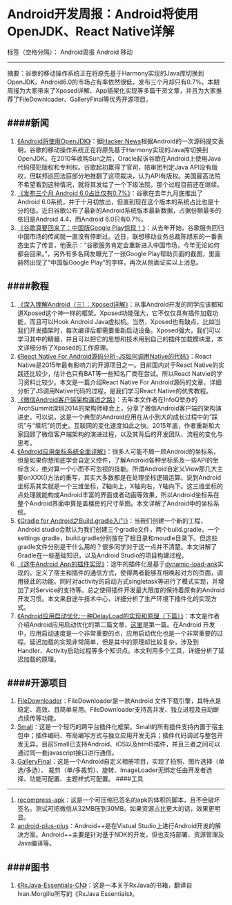 # Android开发周报：Android将使用OpenJDK、React Native详解

标签（空格分隔）： Android周报 Android 移动

---

摘要：谷歌的移动操作系统正在将原先基于Harmony实现的Java库切换到OpenJDK。Android6.0的市场占有率依然很低，发布三个月却只有0.7%。本期周报为大家带来了Xposed详解、App插架化实现等多篇干货文章，并且为大家推荐了FileDownloader、GalleryFinal等优秀开源项目。

####新闻
---
1. [《Android将使用OpenJDK》](http://www.infoq.com/cn/news/2016/01/android-openjdk)：据[Hacker News](https://news.ycombinator.com/item?id=10803775)根据Android的一次源码提交表明，谷歌的移动操作系统正在将原先基于Harmony实现的Java库切换到OpenJDK。在2010年收购Sun之后，Oracle起诉谷歌在Android上使用Java代码侵犯版权和专利权。谷歌起初赢得了官司，陪审团判定Java API没有版权，但联邦巡回法庭部分地推翻了这项裁决，认为API有版权。美国最高法院不希望看到这种情况，就将其发给了一个下级法院。那个过程目前还在继续。
2. [《发布三个月 Android 6.0占比仅有0.7%》](http://mobile.pconline.com.cn/742/7422965.html)：谷歌在去年九月底推出了Android 6.0系统，并于十月初放出，但直到现在这个版本的系统占比也是十分的低。近日谷歌公布了最新的Android系统版本最新数据，占据份额最多的依旧是Android 4.4，而Android 6.0只有0.7%。
3. [《谷歌真要回来了：中国版Google Play惊现！》](http://news.mydrivers.com/1/465/465515.htm)：从去年开始，谷歌服务回归中国市场的传闻就一直没有停断过。近日，联想移动业务总裁陈旭东的一番表态坐实了传言，他表示：“谷歌服务肯定会重新进入中国市场，今年无论如何都会回来。”，另外有多名网友曝光了一张Google Play帮助页面的截图，里面赫然出现了“中国版Google Play”的字样，再次从侧面证实以上消息。


####教程
---
1. [《深入理解Android（三）：Xposed详解》](http://www.infoq.com/cn/articles/android-in-depth-xposed)：从事Android开发的同学应该都知道Xposed这个神一样的框架。Xposed功能强大，它不仅仅具有插件加载功能，而且可以Hook Android Java虚拟机。当然，Xposed也有缺点，比如当我们开发插架时，每次编译后都需要重新启动设备。Xposed强大，我们可以学习其中的精髓，并且可以把它的思想和技术用到自己的插件加载模块里，本文详细分析了Xposed的工作原理。
2. [《React Native For Android源码分析-JS如何调用Native的代码》](http://zhuanlan.zhihu.com/program-life/20464825)：React Native是2015年最有影响力的开源项目之一。目前国内对于React Native的实践还比较少，估计也只有BAT等一些知名厂商在尝试。所以React Natvie的学习资料比较少。本文是一篇介绍React Native For Android源码的文章，详细分析了JS调用Native代码的过程，是我们学习React Native的优秀教程。
3. [《微信Android客户端架构演进之路》](http://www.infoq.com/cn/articles/wechat-android-app-architecture)：去年本文作者在InfoQ举办的ArchSummit深圳2014的架构师峰会上，分享了微信Android客户端的架构演进史。可以说，这是一个典型的Android应用在从小到大的成长过程中的”踩坑”与“填坑”的历史。互联网的变化速度如此之快。2015年底，作者重新和大家回顾了微信客户端架构的演进过程，以及其背后的开发团队、流程的变化与思考。
4. [《Android应用坐标系统全面详解》](http://blog.csdn.net/yanbober/article/details/50419117)：很多人可能不屑一顾Android的坐标系，但是如果你想彻底学会自定义控件，了解Android各种坐标系及一些API的坐标含义，绝对算一个小而不可忽视的技能。所谓Android自定义View那几大主要onXXX()方法的重写，其实大多数都是在处理坐标逻辑运算。说到Android坐标系其实就是一个三维坐标，Z轴向上，X轴向右，Y轴向下。这三维坐标的点处理就能构成Android丰富的界面或者动画等效果，所以Android坐标系在整个Android界面中算是盖楼房的尺寸草图。本文详解了Android中的坐标系统。
5. [《Gradle for Android之Build.gradle入门》](http://segmentfault.com/a/1190000004234712)：当我们创建一个新的工程，Android studio会默认为我们创建三个gradle文件，两个build.gradle，一个settings.gradle，build.gradle分别放在了根目录和moudle目录下。但这些gradle文件分别是干什么用的？很多同学对于这一点并不清楚。本文讲解了Gradle在一些基础知识，以及Android Studio的项目构建过程。
6. [《途牛Android App的插件实现》](http://mp.weixin.qq.com/s?__biz=MzAwOTE0ODEwMQ==&mid=401731625&idx=1&sn=9bf2bacfbba43ba9dc7b2e854b64e66c&scene=23&srcid=1231ni0s2Y0OMfYSoNhkkJ47#rd&ADUIN=289832127&ADSESSION=1451551778&ADTAG=CLIENT.QQ.5425_.0&ADPUBNO=26509)：途牛的插件化是基于[dynamic-load-apk](https://github.com/singwhatiwanna/dynamic-load-apk)实现的。定义了宿主和插件的通信方式，使得两者能够互相唤起对方的页面，调用彼此的功能。同时对activity的启动方式singletask等进行了模式实现，并增加了对Service的支持等。总之使得插件开发最大限度的保持着原有的Android开发习惯。本文来自途牛技术中心，详细分析了生产环境下插件化的实现方式。
7. [《Android应用启动优化:一种DelayLoad的实现和原理（下篇）》](http://androidperformance.com/2015/12/29/Android%E5%BA%94%E7%94%A8%E5%90%AF%E5%8A%A8%E4%BC%98%E5%8C%96-%E4%B8%80%E7%A7%8DDelayLoad%E7%9A%84%E5%AE%9E%E7%8E%B0%E5%92%8C%E5%8E%9F%E7%90%86-%E4%B8%8B%E7%AF%87.html)：本文是作者介绍Android应用启动优化的第二篇文章，[这里](http://www.androidperformance.com/2015/11/18/Android-app-lunch-optimize-delay-load.html)是第一篇。在Android 开发中，应用启动速度是一个非常重要的点，应用启动优化也是一个非常重要的过程。延迟加载的实现非常简单，但是其中的原理却比较复杂，涉及到Handler、Activity启动过程等多个知识点。本文利用多个工具，详细分析了延迟加载的原理。

####开源项目
---
1. [FileDownloader](http://androidone.io/info_10102.html)：FileDownloader是一款Android 文件下载引擎，其特点是稳定、高效、且简单易用。FileDownloader支持高并发、独立进程及自动断点续传等功能。
2. [Small](https://github.com/wequick/Small)：这是一个轻巧的跨平台插件化框架。Small的所有插件支持内置于宿主包中；插件编码、布局编写方式与独立应用开发无异；插件代码调试与整包开发无异。目前Small已支持Android、iOS以及html5插件，并且三者之间可以通过同一套javascript接口进行通信。
3. [GalleryFinal](http://androidone.io/info_10103.html)：这是一个Android自定义相册项目，实现了拍照、图片选择（单选/多选）、 裁剪（单/多裁剪）、旋转、ImageLoader无绑定任由开发者选 择、功能可配置、主题样式可配置。
####工具
----
1. [recompress-apk](https://github.com/hyongbai/recompress-apk)：这是一个可压缩已签名的apk的体积的脚本，且不会破坏签名。测试可把微信从32MB压到30MB。如果资源占比更大的话，效果更明显。
2. [android-plus-plus](https://github.com/webbju/android-plus-plus)：Android++是在Vistual Studio上进行Android开发的解决方案。Android++主要是针对基于NDK的开发，但也支持部署、资源管理及Java编译等。

####图书
----
1. [《RxJava-Essentials-CN》](https://github.com/yuxingxin/RxJava-Essentials-CN)：这是一本关于RxJava的书箱，翻译自Ivan.Morgillo所写的《RxJava Essentials》。


